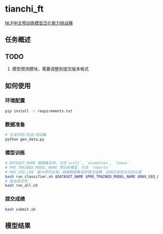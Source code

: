 # tianchi_ft

[NLP中文预训练模型泛化能力挑战赛](https://tianchi.aliyun.com/competition/entrance/531841/information)

## 任务概述

## TODO

1. 模型预测模块，需要调整到提交版本格式

## 如何使用

### 环境配置

```bash
pip install -r requirements.txt
```

### 数据准备

```bash
# 生成训练/验证/测试集
python gen_data.py
```

### 模型训练

```bash
# DATASET_NAME 数据集名称，可选`ocnli`, `ecemotion`, `tnews`
# PRE_TRAINED_MODEL_NAME 预训练模型，可选 `roberta`
# MAX_SEQ_LEN　最大序列长度，根据数据集具体情况设置，后续应该改为动态长度
bash run_classifier.sh $DATASET_NAME $PRE_TRAINED_MODEL_NAME $MAX_SEQ_LEN
# 跑全部任务
bash run_all.sh
```

### 提交成绩

```bash
bash submit.sh
```

## 模型结果

